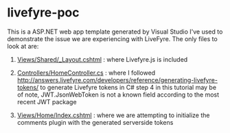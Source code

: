 # livefyre-poc

This is a ASP.NET web app template generated by Visual Studio I've used to demonstrate the issue we are experiencing with LiveFyre.
The only files to look at are:

1. [Views/Shared/_Layout.cshtml](https://github.com/khrubes/livefyre-poc/blob/master/livefyre-test/livefyre-test/Views/Shared/_Layout.cshtml) : 
where Livefyre.js is included 



2. [Controllers/HomeController.cs](https://github.com/khrubes/livefyre-poc/blob/master/livefyre-test/livefyre-test/Controllers/HomeController.cs) :
where I followed http://answers.livefyre.com/developers/reference/generating-livefyre-tokens/ to generate Livefyre tokens in C#
step 4 in this tutorial may be of note, JWT.JsonWebToken is not a known field according to the most recent JWT package



3. [Views/Home/Index.cshtml](https://github.com/khrubes/livefyre-poc/blob/master/livefyre-test/livefyre-test/Views/Home/Index.cshtml) :
where we are attempting to initialize the comments plugin with the generated serverside tokens


